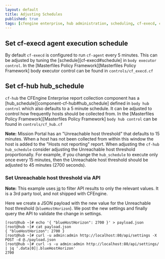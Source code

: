```yaml
---
layout: default
title: Adjusting Schedules
published: true
tags: [cfengine enterprise, hub administration, scheduling, cf-execd, cf-agent, cf-hub]
---
```


## Set cf-execd agent execution schedule

By default `cf-execd` is configured to run `cf-agent` every 5 minutes. This can
be adjusted by tuning the [schedule][cf-execd#schedule] in `body executor
control`. In the [Masterfiles Policy Framework][Masterfiles Policy Framework] body
executor control can be found in `controls/cf_execd.cf`

## Set cf-hub hub_schedule

`cf-hub` the CFEngine Enterprise report collection component has a
[hub_schedule][component-cf-hub#hub_schedule] defined in `body hub control` which also
defaults to a 5 minute schedule. It can be adjusted to control how frequently
hosts should be collected from. In the
[Masterfiles Policy Framework][Masterfiles Policy Framework] `body hub control` can be
found in `controls/cf_hub.cf`

**Note:** Mission Portal has an "Unreachable host threshold" that defaults to 15
minutes. When a host has not been collected from within this window the host is
added to the "Hosts not reporting" report. When adjusting the `cf-hub`
`hub_schedule` consider adjusting the Unreachable host threshold proportionally.
For example, if you change the `hub_schedule` to execute only once every 15
minutes, then the Unreachable host threshold should be adjusted to 45 minutes
(2700 seconds).

### Set Unreachable host threshold via API

**Note:** This example uses [jq](https://stedolan.github.io/jq/) to filter API
results to only the relevant values. It is a 3rd party tool, and not shipped
with CFEngine.

Here we create a JSON payload with the new value for the Unreachable host
threshold (`blueHostHorizon`). We post the new settings and finally query the
API to validate the change in settings.

```console
[root@hub ~]# echo '{ "blueHostHorizon": 2700 }' > payload.json
[root@hub ~]# cat payload.json
{ "blueHostHorizon": 2700 }
[root@hub ~]# curl -u admin:admin http://localhost:80/api/settings -X POST -d @./payload.json
[root@hub ~]# curl -s -u admin:admin http://localhost:80/api/settings/ | jq '.data[0]|.blueHostHorizon'
2700
```
